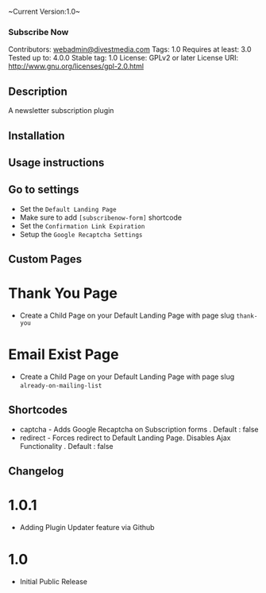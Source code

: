 ~Current Version:1.0~
### Subscribe Now
Contributors: webadmin@divestmedia.com
Tags: 1.0
Requires at least: 3.0
Tested up to: 4.0.0
Stable tag: 1.0
License: GPLv2 or later
License URI: http://www.gnu.org/licenses/gpl-2.0.html

## Description
A newsletter subscription plugin

## Installation

## Usage instructions

## Go to settings
* Set the `Default Landing Page`
* Make sure to add `[subscribenow-form]` shortcode
* Set the `Confirmation Link Expiration`
* Setup the `Google Recaptcha Settings`

## Custom Pages
# Thank You Page
* Create a Child Page on your Default Landing Page with page slug `thank-you`
# Email Exist Page
* Create a Child Page on your Default Landing Page with page slug `already-on-mailing-list`

## Shortcodes
* captcha - Adds Google Recaptcha on Subscription forms .  Default : false
* redirect - Forces redirect to Default Landing Page. Disables Ajax Functionality . Default : false

## Changelog
# 1.0.1
* Adding Plugin Updater feature via Github

# 1.0
* Initial Public Release
